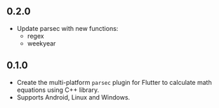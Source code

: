 ## 0.2.0

- Update parsec with new functions:
  - regex
  - weekyear

## 0.1.0

- Create the multi-platform `parsec` plugin for Flutter to calculate math equations using C++ library.
- Supports Android, Linux and Windows.
